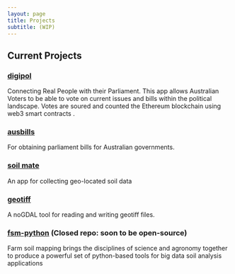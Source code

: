 ```yaml
---
layout: page
title: Projects
subtitle: (WIP)
---
```


## Current Projects

### [digipol](https://github.com/voteflux/voting_app)

Connecting Real People with their Parliament. This app allows Australian Voters to be able to vote on current issues and bills within the political landscape. Votes are soured and counted the Ethereum blockchain using web3 smart contracts .

### [ausbills](https://github.com/OpenGovAus/Aus-Bills)

For obtaining parliament bills for Australian governments.

### [soil mate](https://github.com/Open-Source-Agriculture/soil_mate)

An app for collecting geo-located soil data

### [geotiff](https://github.com/Open-Source-Agriculture/geotiff)

A noGDAL tool for reading and writing geotiff files.

### [fsm-python](https://github.com/soiltechproject/fsm-python) (Closed repo: soon to be open-source)

Farm soil mapping brings the disciplines of science and agronomy together to produce a powerful set of python-based tools for big data soil analysis applications 